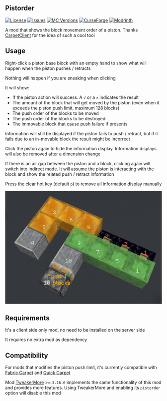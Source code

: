 ## Pistorder

[![License](https://img.shields.io/github/license/Fallen-Breath/pistorder.svg)](http://www.gnu.org/licenses/lgpl-3.0.html)
[![Issues](https://img.shields.io/github/issues/Fallen-Breath/pistorder.svg)](https://github.com/Fallen-Breath/pistorder/issues)
[![MC Versions](http://cf.way2muchnoise.eu/versions/For%20MC_pistorder_all.svg)](https://legacy.curseforge.com/minecraft/mc-mods/pistorder)
[![CurseForge](http://cf.way2muchnoise.eu/full_pistorder_downloads.svg)](https://legacy.curseforge.com/minecraft/mc-mods/pistorder)
[![Modrinth](https://img.shields.io/modrinth/dt/lpin1bEg?label=Modrinth%20Downloads)](https://modrinth.com/mod/pistorder)

A mod that shows the block movement order of a piston. Thanks [CarpetClient](https://github.com/X-com/CarpetClient) for the idea of such a cool tool

## Usage

Right-click a piston base block with an empty hand to show what will happen when the piston pushes / retracts

Nothing will happen if you are sneaking when clicking

It will show:
- If the piston action will success. A `√` or a `×` indicates the result
- The amount of the block that will get moved by the piston (even when it exceeds the piston push limit, maximum 128 blocks)
- The push order of the blocks to be moved
- The push order of the blocks to be destroyed
- The immovable block that cause push failure if presents

Information will still be displayed if the piston fails to push / retract, but if it fails due to an in-movable block the result might be incorrect

Click the piston again to hide the information display. Information displays will also be removed after a dimension change 

If there is an air gap between the piston and a block, clicking again will switch into indirect mode. 
It will assume the piston is interacting with the block and show the related push / retract information

Press the clear hot key (default `p`) to remove all information display manually

![screenshot](https://raw.githubusercontent.com/Fallen-Breath/pistorder/master/screenshot.png)

## Requirements

It's a client side only mod, no need to be installed on the server side

It requires no extra mod as dependency

## Compatibility

For mods that modifies the piston push limit, it's currently compatible with [Fabric Carpet](https://github.com/gnembon/fabric-carpet) and [Quick Carpet](https://github.com/DeadlyMC/QuickCarpet114)

Mod [TweakerMore](https://github.com/Fallen-Breath/tweakermore) >= `3.16.0` implements the same functionality of this mod and provides more features.
Using TweakerMore and enabling its `pistorder` option will disable this mod
